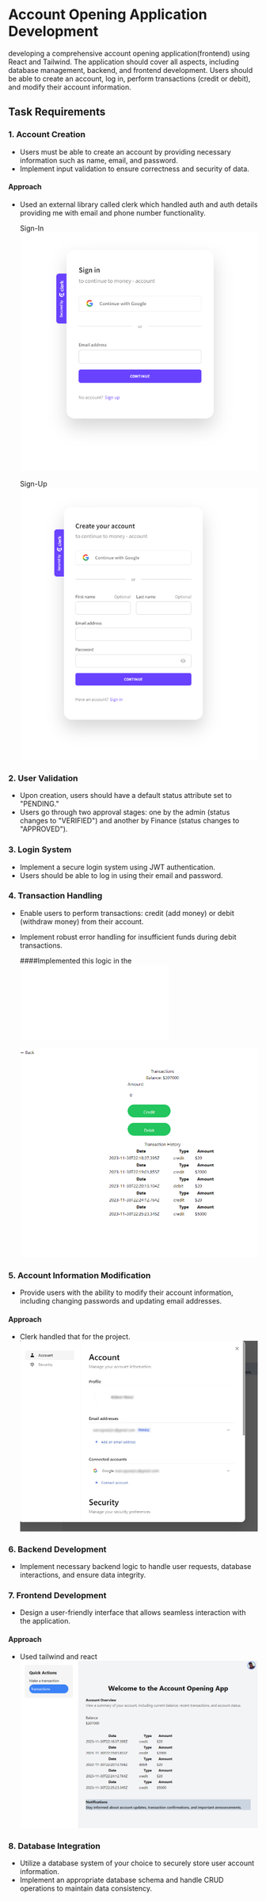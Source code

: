 # Account Opening Application Development

developing a comprehensive account opening application(frontend) using React and Tailwind. The application should cover all aspects, including database management, backend, and frontend development. Users should be able to create an account, log in, perform transactions (credit or debit), and modify their account information.

## Task Requirements

### 1. Account Creation
- Users must be able to create an account by providing necessary information such as name, email, and password.
- Implement input validation to ensure correctness and security of data.
 #### Approach
  - Used an external library called clerk which handled auth and auth details 
    providing me with email and phone number functionality.

    Sign-In
    ![Alt text](images/Sign-in.png)


    Sign-Up
    ![Alt text](images/Sign-Up.png)



### 2. User Validation
- Upon creation, users should have a default status attribute set to "PENDING."
- Users go through two approval stages: one by the admin (status changes to     "VERIFIED") and another by Finance (status changes to "APPROVED").

### 3. Login System
- Implement a secure login system using JWT authentication.
- Users should be able to log in using their email and password.

### 4. Transaction Handling
- Enable users to perform transactions: credit (add money) or debit (withdraw money) from their account.
- Implement robust error handling for insufficient funds during debit transactions.

   ####Implemented this logic in the ![Transactions.js](src/Pages/Transactions.js)

   ![Alt text](images/Transactions.png)



### 5. Account Information Modification
- Provide users with the ability to modify their account information, including changing passwords and updating email addresses.

 #### Approach

 - Clerk handled that for the project.
 ![Alt text](<images/manage account.jpg>)

### 6. Backend Development
- Implement necessary backend logic to handle user requests, database interactions, and ensure data integrity.

### 7. Frontend Development
- Design a user-friendly interface that allows seamless interaction with the application.

#### Approach
  - Used tailwind and react
   ![Alt text](images/Dashboard.png)


### 8. Database Integration
- Utilize a database system of your choice to securely store user account information.
- Implement an appropriate database schema and handle CRUD operations to maintain data consistency.

